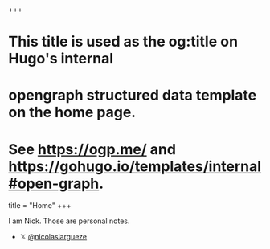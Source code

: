 +++
# This title is used as the og:title on Hugo's internal
# opengraph structured data template on the home page.
# See https://ogp.me/ and https://gohugo.io/templates/internal#open-graph.
title = "Home"
+++

I am Nick. Those are personal notes.

- 𝕏 [@nicolaslargueze](https://x.com/nicolaslargueze)
